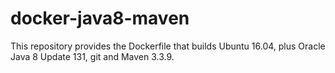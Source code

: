 docker-java8-maven
==================

This repository provides the Dockerfile that builds Ubuntu 16.04, plus Oracle Java 8 Update 131, git and Maven 3.3.9.

